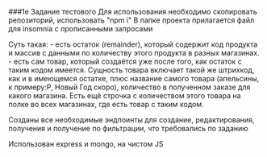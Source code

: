 ###1е Задание тестового
Для использования необходимо скопировать репозиторий, использовать "npm i"
В папке проекта прилагается файл для insomnia  с прописанными запросами

Суть такая:
    - есть остаток (remainder), который содержит код продукта и массив с данными по количеству этого продукта в разных магазинах.
    - есть сам товар, который создаётся уже после того, как остаток с таким кодом имеется. Сущность товара включает такой же штрихкод, как и в имеющемся остатке, плюс название самого товара (апельсины, к примеру:P, Новый Год скоро), количество в полученном заказе для какого магазина. Есть ещё строчка с количеством этого товара на полке во всех магазинах, где есть товар с таким кодом.

Созданы все необходимые эндпоинты для создание, редактирования, получения и получение по фильтрации, что требовались по заданию

Использован express и mongo, на чистом JS
